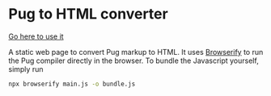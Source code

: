 # Pug to HTML converter

[Go here to use it](https://brynedwards.github.io/pug2html)

A static web page to convert Pug markup to HTML. It uses
[Browserify](https://browserify.org) to run the Pug compiler directly
in the browser. To bundle the Javascript yourself, simply run

```sh
npx browserify main.js -o bundle.js
```
